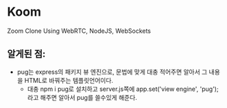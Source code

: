 # Koom

Zoom Clone Using WebRTC, NodeJS, WebSockets

## 알게된 점:

-   pug는 express의 패키지 뷰 엔진으로, 문법에 맞게 대충 적어주면 알아서 그 내용을 HTML로 바꿔주는 템플릿언어이다.
    -   대충 npm i pug로 설치하고 server.js쪽에 app.set('view engine', 'pug'); 라고 해주면 알아서 pug를 쓸수있게 해준다.
